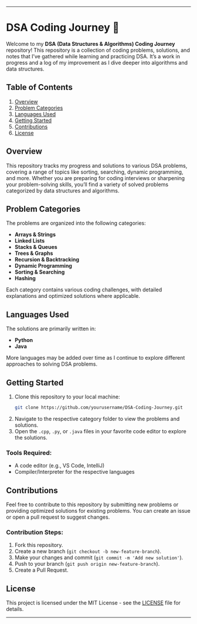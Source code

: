 
---

# DSA Coding Journey 🚀

Welcome to my **DSA (Data Structures & Algorithms) Coding Journey** repository! This repository is a collection of coding problems, solutions, and notes that I’ve gathered while learning and practicing DSA. It’s a work in progress and a log of my improvement as I dive deeper into algorithms and data structures.

## Table of Contents

1. [Overview](#overview)
2. [Problem Categories](#problem-categories)
3. [Languages Used](#languages-used)
4. [Getting Started](#getting-started)
5. [Contributions](#contributions)
6. [License](#license)

## Overview

This repository tracks my progress and solutions to various DSA problems, covering a range of topics like sorting, searching, dynamic programming, and more. Whether you are preparing for coding interviews or sharpening your problem-solving skills, you’ll find a variety of solved problems categorized by data structures and algorithms.

## Problem Categories

The problems are organized into the following categories:

- **Arrays & Strings**
- **Linked Lists**
- **Stacks & Queues**
- **Trees & Graphs**
- **Recursion & Backtracking**
- **Dynamic Programming**
- **Sorting & Searching**
- **Hashing**
  
Each category contains various coding challenges, with detailed explanations and optimized solutions where applicable.

## Languages Used

The solutions are primarily written in:
- **Python**
- **Java**

More languages may be added over time as I continue to explore different approaches to solving DSA problems.

## Getting Started

1. Clone this repository to your local machine:
    ```bash
    git clone https://github.com/yourusername/DSA-Coding-Journey.git
    ```
2. Navigate to the respective category folder to view the problems and solutions.
3. Open the `.cpp`, `.py`, or `.java` files in your favorite code editor to explore the solutions.

### Tools Required:
- A code editor (e.g., VS Code, IntelliJ)
- Compiler/Interpreter for the respective languages

## Contributions

Feel free to contribute to this repository by submitting new problems or providing optimized solutions for existing problems. You can create an issue or open a pull request to suggest changes.

### Contribution Steps:
1. Fork this repository.
2. Create a new branch (`git checkout -b new-feature-branch`).
3. Make your changes and commit (`git commit -m 'Add new solution'`).
4. Push to your branch (`git push origin new-feature-branch`).
5. Create a Pull Request.

## License

This project is licensed under the MIT License - see the [LICENSE](LICENSE) file for details.

---
